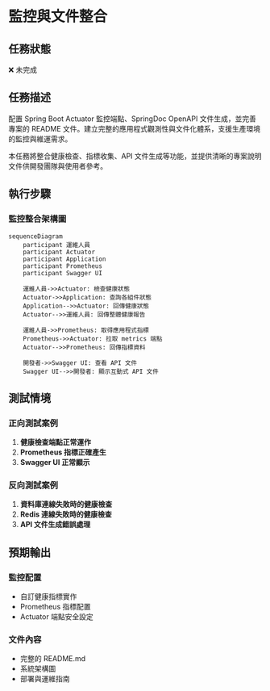 # 監控與文件整合

## 任務狀態
❌ 未完成

## 任務描述

配置 Spring Boot Actuator 監控端點、SpringDoc OpenAPI 文件生成，並完善專案的 README 文件。建立完整的應用程式觀測性與文件化體系，支援生產環境的監控與維運需求。

本任務將整合健康檢查、指標收集、API 文件生成等功能，並提供清晰的專案說明文件供開發團隊與使用者參考。

## 執行步驟

### 監控整合架構圖

```mermaid
sequenceDiagram
    participant 運維人員
    participant Actuator
    participant Application
    participant Prometheus
    participant Swagger UI

    運維人員->>Actuator: 檢查健康狀態
    Actuator->>Application: 查詢各組件狀態
    Application-->>Actuator: 回傳健康狀態
    Actuator-->>運維人員: 回傳整體健康報告

    運維人員->>Prometheus: 取得應用程式指標
    Prometheus->>Actuator: 拉取 metrics 端點
    Actuator-->>Prometheus: 回傳指標資料

    開發者->>Swagger UI: 查看 API 文件
    Swagger UI-->>開發者: 顯示互動式 API 文件
```

## 測試情境

### 正向測試案例
1. **健康檢查端點正常運作**
2. **Prometheus 指標正確產生**
3. **Swagger UI 正常顯示**

### 反向測試案例
1. **資料庫連線失敗時的健康檢查**
2. **Redis 連線失敗時的健康檢查**
3. **API 文件生成錯誤處理**

## 預期輸出

### 監控配置
- 自訂健康指標實作
- Prometheus 指標配置
- Actuator 端點安全設定

### 文件內容
- 完整的 README.md
- 系統架構圖
- 部署與運維指南